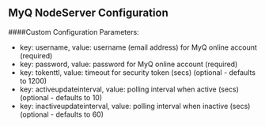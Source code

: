 ## MyQ  NodeServer Configuration

####Custom Configuration Parameters:
- key: username, value: username (email address) for MyQ online account (required)
- key: password, value: password for MyQ online account (required)
- key: tokenttl, value: timeout for security token (secs) (optional - defaults to 1200)
- key: activeupdateinterval, value: polling interval when active (secs) (optional - defaults to 10)
- key: inactiveupdateinterval, value: polling interval when inactive (secs) (optional - defaults to 60)